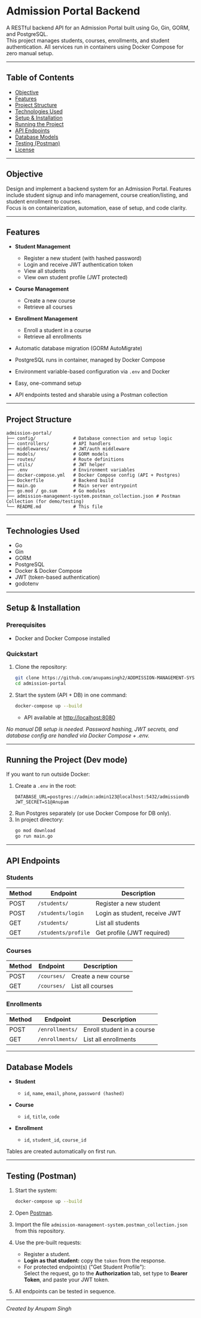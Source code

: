 # Admission Portal Backend

A RESTful backend API for an Admission Portal built using Go, Gin, GORM, and PostgreSQL.  
This project manages students, courses, enrollments, and student authentication. All services run in containers using Docker Compose for zero manual setup.

---

## Table of Contents

- [Objective](#objective)
- [Features](#features)
- [Project Structure](#project-structure)
- [Technologies Used](#technologies-used)
- [Setup & Installation](#setup--installation)
- [Running the Project](#running-the-project)
- [API Endpoints](#api-endpoints)
- [Database Models](#database-models)
- [Testing (Postman)](#testing-postman)
- [License](#license)

---

## Objective

Design and implement a backend system for an Admission Portal. 
Features include student signup and info management, course creation/listing, and student enrollment to courses.  
Focus is on containerization, automation, ease of setup, and code clarity.

---

## Features

- **Student Management**
  - Register a new student (with hashed password)
  - Login and receive JWT authentication token
  - View all students
  - View own student profile (JWT protected)

- **Course Management**
  - Create a new course
  - Retrieve all courses

- **Enrollment Management**
  - Enroll a student in a course
  - Retrieve all enrollments

- Automatic database migration (GORM AutoMigrate)
- PostgreSQL runs in container, managed by Docker Compose
- Environment variable-based configuration via `.env` and Docker
- Easy, one-command setup
- API endpoints tested and sharable using a Postman collection

---

## Project Structure

```
admission-portal/
├── config/              # Database connection and setup logic
├── controllers/         # API handlers
├── middlewares/         # JWT/auth middleware
├── models/              # GORM models
├── routes/              # Route definitions
├── utils/               # JWT helper
├── .env                 # Environment variables
├── docker-compose.yml   # Docker Compose config (API + Postgres)
├── Dockerfile           # Backend build
├── main.go              # Main server entrypoint
├── go.mod / go.sum      # Go modules
├── admission-management-system.postman_collection.json # Postman Collection (for demo/testing)
└── README.md            # This file
```

---

## Technologies Used

- Go  
- Gin  
- GORM  
- PostgreSQL  
- Docker & Docker Compose  
- JWT (token-based authentication)  
- godotenv  

---

## Setup & Installation

### Prerequisites

- Docker and Docker Compose installed

### Quickstart

1. Clone the repository:
    ```sh
    git clone https://github.com/anupamsingh2/ADDMISSION-MANAGEMENT-SYSTEM.git
    cd admission-portal
    ```

2. Start the system (API + DB) in one command:
    ```sh
    docker-compose up --build
    ```
    - API available at [http://localhost:8080](http://localhost:8080)

*No manual DB setup is needed. Password hashing, JWT secrets, and database config are handled via Docker Compose + .env.*

---

## Running the Project (Dev mode)

If you want to run outside Docker:

1. Create a `.env` in the root:
    ```
    DATABASE_URL=postgres://admin:admin123@localhost:5432/admissiondb
    JWT_SECRET=S1@Anupam
    ```
2. Run Postgres separately (or use Docker Compose for DB only).
3. In project directory:
    ```sh
    go mod download
    go run main.go
    ```

---

## API Endpoints

### Students

| Method | Endpoint             | Description                       |
|--------|--------------------- |-----------------------------------|
| POST   | `/students/`         | Register a new student            |
| POST   | `/students/login`    | Login as student, receive JWT     |
| GET    | `/students/`         | List all students                 |
| GET    | `/students/profile`  | Get profile (JWT required)        |

### Courses

| Method | Endpoint     | Description             |
|--------|--------------|------------------------|
| POST   | `/courses/`  | Create a new course    |
| GET    | `/courses/`  | List all courses       |

### Enrollments

| Method | Endpoint         | Description                   |
|--------|-----------------|-------------------------------|
| POST   | `/enrollments/`  | Enroll student in a course   |
| GET    | `/enrollments/`  | List all enrollments         |

---

## Database Models

- **Student**  
  - `id`, `name`, `email`, `phone`, `password (hashed)`

- **Course**  
  - `id`, `title`, `code`

- **Enrollment**
  - `id`, `student_id`, `course_id`

Tables are created automatically on first run.

---

## Testing (Postman)

1. Start the system:
    ```sh
    docker-compose up --build
    ```

2. Open [Postman](https://www.postman.com/).

3. Import the file `admission-management-system.postman_collection.json` from this repository.

4. Use the pre-built requests:
    - Register a student.
    - **Login as that student:** copy the `token` from the response.
    - For protected endpoint(s) ("Get Student Profile"):  
      Select the request, go to the **Authorization** tab, set type to **Bearer Token**, and paste your JWT token.

5. All endpoints can be tested in sequence.

---


*Created by Anupam Singh*
